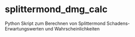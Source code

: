 # splittermond_dmg_calc
Python Skript zum Berechnen von Splittermond Schadens-Erwartungswerten und Wahrscheinlichkeiten 

